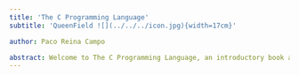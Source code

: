 ```yaml
---
title: 'The C Programming Language'
subtitle: 'QueenField ![](../../../icon.jpg){width=17cm}'

author: Paco Reina Campo

abstract: Welcome to The C Programming Language, an introductory book about C. The C programming language helps you write faster, more reliable software. High-level ergonomics and low-level control are often at odds in programming language design; C challenges that conflict. Through balancing powerful technical capacity and a great developer experience, C gives you the option to control low-level details (such as memory usage) without all the hassle traditionally associated with such control.
---
```

